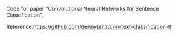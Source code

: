 Code for paper "Convolutional Neural Networks for Sentence Classification".

Reference:https://github.com/dennybritz/cnn-text-classification-tf
